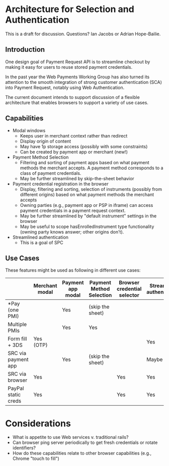 # Architecture for Selection and Authentication

This is a draft for discussion. Questions? Ian Jacobs or Adrian Hope-Bailie.

## Introduction

One design goal of Payment Request API is to streamline checkout by making it easy for users to reuse stored payment credentials.

In the past year the Web Payments Working Group has also turned its attention to the smooth integration of strong customer authentication (SCA) into Payment Request, notably using Web Authentication.

The current document intends to support discussion of a flexible architecture that enables browsers to support a variety of use cases.

## Capabilities

* Modal windows
  * Keeps user in merchant context rather than redirect
  * Display origin of content
  * May have 1p storage access (possibly with some constraints)
  * Can be created by payment app or merchant (new!)
* Payment Method Selection
  * Filtering and sorting of payment apps based on what payment methods the merchant accepts. A payment method corresponds to a class of payment credentials.
  * May be further streamlined by skip-the-sheet behavior
* Payment credential registration in the browser  
  * Display, filtering and sorting, selection of instruments (possibly from different origins) based on what payment methods the merchant accepts
  * Owning parties (e.g., payment app or PSP in iframe) can access payment credentials in a payment request context.
  * May be further streamlined by "default instrument" settings in the browser
  * May be useful to scope hasEnrolledInstrument type functionality (owning party knows answer; other origins don't).
* Streamlined authentication
  * This is a goal of SPC

## Use Cases

These features might be used as following in different use cases:


|                     | Merchant modal | Payment app modal | Payment Method Selection | Browser credential selector | Streamlined authentication | 
|---------------------|----------------|-------------------|-----------------------------|-----|-----|
| *Pay (one PMI)      |                |         Yes         |      (skip the sheet) |     |    | 
| Multiple PMIs       |                |         Yes         |              Yes    |          |     |
| Form fill + 3DS     |      Yes (OTP)   |                   |              |               |  Yes  |
| SRC via payment app |                |         Yes         |  (skip the sheet) |               |  Maybe   | 
| SRC via browser     |      Yes         |                   |         |     Yes              |  Yes  |
| PayPal static creds | Yes |      |      |     Yes   | Yes |

# Considerations

* What is appetite to use Web services v. traditional rails?
* Can browser ping server periodically to get fresh credentials or rotate identifiers?
* How do these capabilities relate to other browser capabilities (e.g., Chrome "touch to fill")